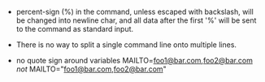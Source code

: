 * percent-sign (%) in the command, unless escaped with backslash, will be
changed into newline char, and all data after the first '%' will be sent
to the command as standard input.

* There is no way to split a single command line onto multiple lines.

* no quote sign around variables
    MAILTO=foo1@bar.com,foo2@bar.com
    *not* MAILTO="foo1@bar.com,foo2@bar.com"

